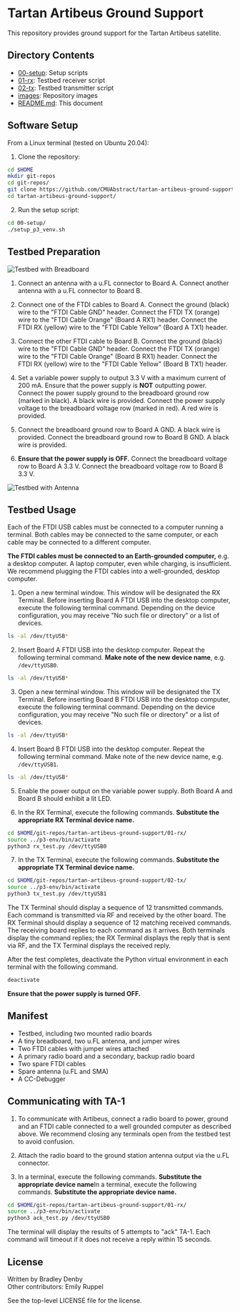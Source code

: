 # Tartan Artibeus Ground Support

This repository provides ground support for the Tartan Artibeus satellite.

## Directory Contents

* [00-setup](00-setup/README.md): Setup scripts
* [01-rx](01-rx/README.md): Testbed receiver script
* [02-tx](02-tx/README.md): Testbed transmitter script
* [images](images/README.md): Repository images
* [README.md](README.md): This document

## Software Setup

From a Linux terminal (tested on Ubuntu 20.04):

1. Clone the repository:
```bash
cd $HOME
mkdir git-repos
cd git-repos/
git clone https://github.com/CMUAbstract/tartan-artibeus-ground-support.git
cd tartan-artibeus-ground-support/
```

2. Run the setup script:
```bash
cd 00-setup/
./setup_p3_venv.sh
```

## Testbed Preparation

![Testbed with Breadboard](images/testbed-00.png)

1. Connect an antenna with a u.FL connector to Board A. Connect another antenna
   with a u.FL connector to Board B.

2. Connect one of the FTDI cables to Board A. Connect the ground (black) wire to
   the "FTDI Cable GND" header. Connect the FTDI TX (orange) wire to the
   "FTDI Cable Orange" (Board A RX1) header. Connect the FTDI RX (yellow) wire
   to the "FTDI Cable Yellow" (Board A TX1) header.

3. Connect the other FTDI cable to Board B. Connect the ground (black) wire to
   the "FTDI Cable GND" header. Connect the FTDI TX (orange) wire to the
   "FTDI Cable Orange" (Board B RX1) header. Connect the FTDI RX (yellow) wire
   to the "FTDI Cable Yellow" (Board B TX1) header.

4. Set a variable power supply to output 3.3 V with a maximum current of 200 mA.
   Ensure that the power supply is **NOT** outputting power. Connect the power
   supply ground to the breadboard ground row (marked in black). A black wire is
   provided. Connect the power supply voltage to the breadboard voltage row
   (marked in red). A red wire is provided.

5. Connect the breadboard ground row to Board A GND. A black wire is provided.
   Connect the breadboard ground row to Board B GND. A black wire is provided.

6. **Ensure that the power supply is OFF.** Connect the breadboard voltage row
   to Board A 3.3 V. Connect the breadboard voltage row to Board B 3.3 V.

![Testbed with Antenna](images/testbed-01.png)

## Testbed Usage

Each of the FTDI USB cables must be connected to a computer running a terminal.
Both cables may be connected to the same computer, or each cable may be
connected to a different computer.

**The FTDI cables must be connected to an Earth-grounded computer,** e.g. a
desktop computer. A laptop computer, even while charging, is insufficient. We
recommend plugging the FTDI cables into a well-grounded, desktop computer.

1. Open a new terminal window. This window will be designated the RX Terminal.
   Before inserting Board A FTDI USB into the desktop computer, execute the
   following terminal command. Depending on the device configuration, you may
   receive "No such file or directory" or a list of devices.
```bash
ls -al /dev/ttyUSB*
```

2. Insert Board A FTDI USB into the desktop computer. Repeat the following
   terminal command. **Make note of the new device name**, e.g. `/dev/ttyUSB0`.
```bash
ls -al /dev/ttyUSB*
```

3. Open a new terminal window. This window will be designated the TX Terminal.
   Before inserting Board B FTDI USB into the desktop computer, execute the
   following terminal command. Depending on the device configuration, you may
   receive "No such file or directory" or a list of devices.
```bash
ls -al /dev/ttyUSB*
```

4. Insert Board B FTDI USB into the desktop computer. Repeat the following
   terminal command. Make note of the new device name, e.g. `/dev/ttyUSB1`.
```bash
ls -al /dev/ttyUSB*
```

5. Enable the power output on the variable power supply. Both Board A and Board
   B should exhibit a lit LED.

6. In the RX Terminal, execute the following commands. **Substitute the
   appropriate RX Terminal device name.**
```bash
cd $HOME/git-repos/tartan-artibeus-ground-support/01-rx/
source ../p3-env/bin/activate
python3 rx_test.py /dev/ttyUSB0
```

7. In the TX Terminal, execute the following commands. **Substitute the
   appropriate TX Terminal device name.**
```bash
cd $HOME/git-repos/tartan-artibeus-ground-support/02-tx/
source ../p3-env/bin/activate
python3 tx_test.py /dev/ttyUSB1
```

The TX Terminal should display a sequence of 12 transmitted commands. Each
command is transmitted via RF and received by the other board. The RX Terminal
should display a sequence of 12 matching received commands. The receiving board
replies to each command as it arrives. Both terminals display the command
replies; the RX Terminal displays the reply that is sent via RF, and the TX
Terminal displays the received reply.

After the test completes, deactivate the Python virtual environment in each
terminal with the following command.

```bash
deactivate
```

**Ensure that the power supply is turned OFF.**

## Manifest

* Testbed, including two mounted radio boards
* A tiny breadboard, two u.FL antenna, and jumper wires
* Two FTDI cables with jumper wires attached
* A primary radio board and a secondary, backup radio board
* Two spare FTDI cables
* Spare antenna (u.FL and SMA)
* A CC-Debugger

## Communicating with TA-1

1. To communicate with Artibeus, connect a radio board to power, ground and an
FTDI cable connected to a well grounded computer as described above.  We
recommend closing any terminals open from the testbed test to avoid confusion.

2. Attach the radio board to the ground station antenna output via the u.FL
connector.

3. In a terminal, execute the following commands. **Substitute the appropriate
device name**In a terminal, execute the following commands. **Substitute the
appropriate device name.**
```bash
cd $HOME/git-repos/tartan-artibeus-ground-support/01-rx/
source ../p3-env/bin/activate
python3 ack_test.py /dev/ttyUSB0
```

The terminal will display the results of 5 attempts to "ack" TA-1.  Each command
will timeout if it does not receive a reply within 15 seconds.

## License

Written by Bradley Denby  
Other contributors: Emily Ruppel

See the top-level LICENSE file for the license.
